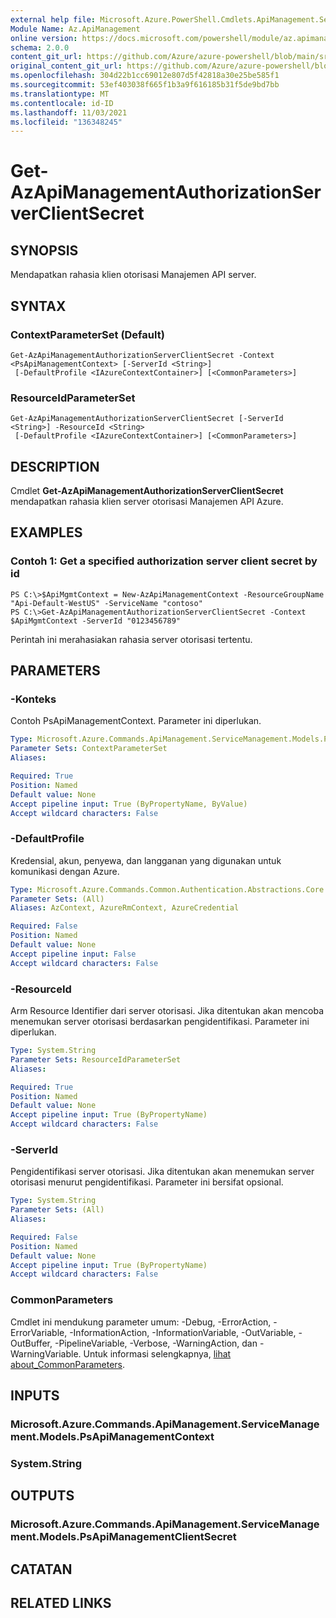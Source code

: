 ```yaml
---
external help file: Microsoft.Azure.PowerShell.Cmdlets.ApiManagement.ServiceManagement.dll-Help.xml
Module Name: Az.ApiManagement
online version: https://docs.microsoft.com/powershell/module/az.apimanagement/get-azapimanagementauthorizationserverclientsecret
schema: 2.0.0
content_git_url: https://github.com/Azure/azure-powershell/blob/main/src/ApiManagement/ApiManagement/help/Get-AzApiManagementAuthorizationServerClientSecret.md
original_content_git_url: https://github.com/Azure/azure-powershell/blob/main/src/ApiManagement/ApiManagement/help/Get-AzApiManagementAuthorizationServerClientSecret.md
ms.openlocfilehash: 304d22b1cc69012e807d5f42818a30e25be585f1
ms.sourcegitcommit: 53ef403038f665f1b3a9f616185b31f5de9bd7bb
ms.translationtype: MT
ms.contentlocale: id-ID
ms.lasthandoff: 11/03/2021
ms.locfileid: "136348245"
---
```

# Get-AzApiManagementAuthorizationServerClientSecret

## SYNOPSIS
Mendapatkan rahasia klien otorisasi Manajemen API server.

## SYNTAX

### ContextParameterSet (Default)
```
Get-AzApiManagementAuthorizationServerClientSecret -Context <PsApiManagementContext> [-ServerId <String>]
 [-DefaultProfile <IAzureContextContainer>] [<CommonParameters>]
```

### ResourceIdParameterSet
```
Get-AzApiManagementAuthorizationServerClientSecret [-ServerId <String>] -ResourceId <String>
 [-DefaultProfile <IAzureContextContainer>] [<CommonParameters>]
```

## DESCRIPTION
Cmdlet **Get-AzApiManagementAuthorizationServerClientSecret** mendapatkan rahasia klien server otorisasi Manajemen API Azure.

## EXAMPLES

### Contoh 1: Get a specified authorization server client secret by id
```
PS C:\>$ApiMgmtContext = New-AzApiManagementContext -ResourceGroupName "Api-Default-WestUS" -ServiceName "contoso"
PS C:\>Get-AzApiManagementAuthorizationServerClientSecret -Context $ApiMgmtContext -ServerId "0123456789"
```

Perintah ini merahasiakan rahasia server otorisasi tertentu.

## PARAMETERS

### -Konteks
Contoh PsApiManagementContext.
Parameter ini diperlukan.

```yaml
Type: Microsoft.Azure.Commands.ApiManagement.ServiceManagement.Models.PsApiManagementContext
Parameter Sets: ContextParameterSet
Aliases:

Required: True
Position: Named
Default value: None
Accept pipeline input: True (ByPropertyName, ByValue)
Accept wildcard characters: False
```

### -DefaultProfile
Kredensial, akun, penyewa, dan langganan yang digunakan untuk komunikasi dengan Azure.

```yaml
Type: Microsoft.Azure.Commands.Common.Authentication.Abstractions.Core.IAzureContextContainer
Parameter Sets: (All)
Aliases: AzContext, AzureRmContext, AzureCredential

Required: False
Position: Named
Default value: None
Accept pipeline input: False
Accept wildcard characters: False
```

### -ResourceId
Arm Resource Identifier dari server otorisasi.
Jika ditentukan akan mencoba menemukan server otorisasi berdasarkan pengidentifikasi.
Parameter ini diperlukan.

```yaml
Type: System.String
Parameter Sets: ResourceIdParameterSet
Aliases:

Required: True
Position: Named
Default value: None
Accept pipeline input: True (ByPropertyName)
Accept wildcard characters: False
```

### -ServerId
Pengidentifikasi server otorisasi.
Jika ditentukan akan menemukan server otorisasi menurut pengidentifikasi.
Parameter ini bersifat opsional.

```yaml
Type: System.String
Parameter Sets: (All)
Aliases:

Required: False
Position: Named
Default value: None
Accept pipeline input: True (ByPropertyName)
Accept wildcard characters: False
```

### CommonParameters
Cmdlet ini mendukung parameter umum: -Debug, -ErrorAction, -ErrorVariable, -InformationAction, -InformationVariable, -OutVariable, -OutBuffer, -PipelineVariable, -Verbose, -WarningAction, dan -WarningVariable. Untuk informasi selengkapnya, [lihat about_CommonParameters](http://go.microsoft.com/fwlink/?LinkID=113216).

## INPUTS

### Microsoft.Azure.Commands.ApiManagement.ServiceManagement.Models.PsApiManagementContext

### System.String

## OUTPUTS

### Microsoft.Azure.Commands.ApiManagement.ServiceManagement.Models.PsApiManagementClientSecret

## CATATAN

## RELATED LINKS
